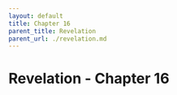 ```yaml
---
layout: default
title: Chapter 16
parent_title: Revelation
parent_url: ./revelation.md
---
```


# Revelation - Chapter 16
